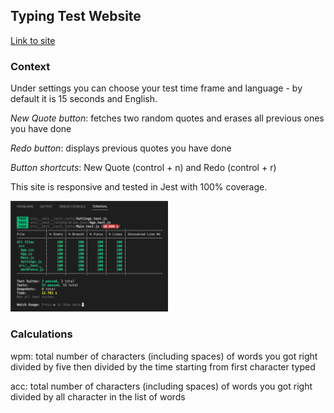 ## Typing Test Website

[Link to site](https://pea-type.herokuapp.com/)

### Context

Under settings you can choose your test time frame and language - by default it is 15 seconds and English.

_New Quote button_: fetches two random quotes and erases all previous ones you have done

_Redo button_: displays previous quotes you have done

_Button shortcuts_:  New Quote (control + n) and Redo (control + r)

This site is responsive and tested in Jest with 100% coverage.

<img src="public/test-coverage.jpg" width="50%" height="50%">

### Calculations

wpm: total number of characters (including spaces) of words you got right divided by five then divided by the time starting from first character typed

acc: total number of characters (including spaces) of words you got right divided by all character in the list of words
